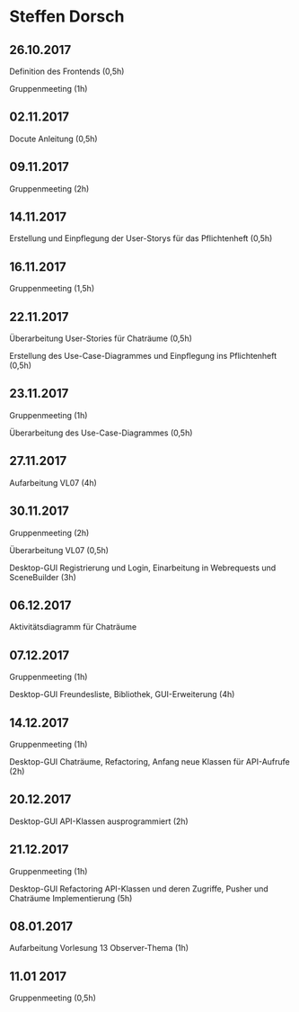 # Steffen Dorsch

## 26.10.2017

Definition des Frontends (0,5h)

Gruppenmeeting (1h)

## 02.11.2017

Docute Anleitung (0,5h)

## 09.11.2017

Gruppenmeeting (2h)

## 14.11.2017

Erstellung und Einpflegung der User-Storys für das Pflichtenheft (0,5h)

## 16.11.2017

Gruppenmeeting (1,5h)

## 22.11.2017

Überarbeitung User-Stories für Chaträume (0,5h)

Erstellung des Use-Case-Diagrammes und Einpflegung ins Pflichtenheft (0,5h)

## 23.11.2017

Gruppenmeeting (1h)

Überarbeitung des Use-Case-Diagrammes (0,5h)

## 27.11.2017

Aufarbeitung VL07 (4h)

## 30.11.2017

Gruppenmeeting (2h)

Überarbeitung VL07 (0,5h)

Desktop-GUI Registrierung und Login, Einarbeitung in Webrequests und SceneBuilder (3h)

## 06.12.2017

Aktivitätsdiagramm für Chaträume

## 07.12.2017

Gruppenmeeting (1h)

Desktop-GUI Freundesliste, Bibliothek, GUI-Erweiterung (4h)

## 14.12.2017

Gruppenmeeting (1h)

Desktop-GUI Chaträume, Refactoring, Anfang neue Klassen für API-Aufrufe (2h)

## 20.12.2017

Desktop-GUI API-Klassen ausprogrammiert (2h)

## 21.12.2017

Gruppenmeeting (1h)

Desktop-GUI Refactoring API-Klassen und deren Zugriffe, Pusher und Chaträume Implementierung (5h)

## 08.01.2017

Aufarbeitung Vorlesung 13 Observer-Thema (1h)

## 11.01 2017

Gruppenmeeting (0,5h)
